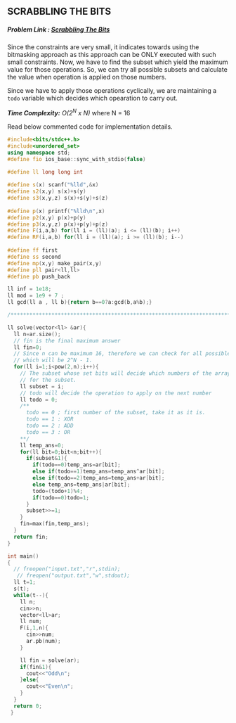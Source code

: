 ## SCRABBLING THE BITS
##### Problem Link : [Scrabbling The Bits](https://hack.codingblocks.com/contests/c/1001/1200)  

Since the constraints are very small, it indicates towards using the bitmasking approach as this approach can be ONLY executed with such small constraints.
Now, we have to find the subset which yield the maximum value for those operations. So, we can try all possible subsets and calculate the value when operation is applied on those numbers.

Since we have to apply those operations cyclically, we are maintaining a `todo` variable which decides which opearation to carry out.

_**Time Complexity:** O(2<sup>N</sup> x N)_ where N = 16 

Read below commented code for implementation details.
```C++
#include<bits/stdc++.h>
#include<unordered_set>
using namespace std;
#define fio ios_base::sync_with_stdio(false)
 
#define ll long long int

#define s(x) scanf("%lld",&x)
#define s2(x,y) s(x)+s(y)
#define s3(x,y,z) s(x)+s(y)+s(z)
 
#define p(x) printf("%lld\n",x)
#define p2(x,y) p(x)+p(y)
#define p3(x,y,z) p(x)+p(y)+p(z)
#define F(i,a,b) for(ll i = (ll)(a); i <= (ll)(b); i++)
#define RF(i,a,b) for(ll i = (ll)(a); i >= (ll)(b); i--)
 
#define ff first
#define ss second
#define mp(x,y) make_pair(x,y)
#define pll pair<ll,ll>
#define pb push_back

ll inf = 1e18;
ll mod = 1e9 + 7 ;
ll gcd(ll a , ll b){return b==0?a:gcd(b,a%b);}

/****************************************************************************/

ll solve(vector<ll> &ar){
  ll n=ar.size();
  // fin is the final maximum answer
  ll fin=0;
  // Since n can be maximum 16, therefore we can check for all possible subsets
  // which will be 2^N - 1. 
  for(ll i=1;i<pow(2,n);i++){
    // The subset whose set bits will decide which numbers of the array to consider
    // for the subset.
    ll subset = i;
    // todo will decide the operation to apply on the next number
    ll todo = 0;
    /**
      todo == 0 ; first number of the subset, take it as it is.
      todo == 1 : XOR
      todo == 2 : ADD
      todo == 3 : OR
    **/
    ll temp_ans=0;
    for(ll bit=0;bit<n;bit++){
      if(subset&1){
        if(todo==0)temp_ans=ar[bit];
        else if(todo==1)temp_ans=temp_ans^ar[bit];
        else if(todo==2)temp_ans=temp_ans+ar[bit];
        else temp_ans=temp_ans|ar[bit];
        todo=(todo+1)%4;
        if(todo==0)todo=1;
      }
      subset>>=1;
    }
    fin=max(fin,temp_ans);
  }
  return fin;
}

int main()
{
  // freopen("input.txt","r",stdin);
   // freopen("output.txt","w",stdout);
  ll t=1;
  s(t);
  while(t--){
    ll n;
    cin>>n;
    vector<ll>ar;
    ll num;
    F(i,1,n){
      cin>>num;
      ar.pb(num);
    }

    ll fin = solve(ar);
    if(fin&1){
      cout<<"Odd\n";
    }else{
      cout<<"Even\n";
    }
  }
  return 0;
 }
```
